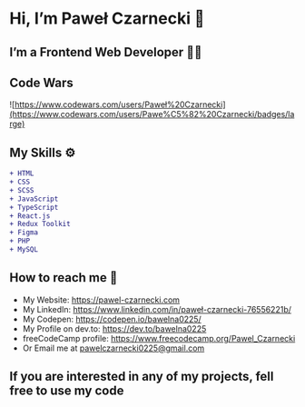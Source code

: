 # Hi, I’m Paweł Czarnecki 👋
## I’m a Frontend Web Developer 👨‍💻
## Code Wars
![https://www.codewars.com/users/Paweł%20Czarnecki](https://www.codewars.com/users/Pawe%C5%82%20Czarnecki/badges/large)
## My Skills ⚙
``` diff
+ HTML
+ CSS
+ SCSS
+ JavaScript
+ TypeScript
+ React.js
+ Redux Toolkit
+ Figma
+ PHP
+ MySQL
```
## How to reach me 💬
  -  My Website: https://pawel-czarnecki.com
  -  My LinkedIn: https://www.linkedin.com/in/paweł-czarnecki-76556221b/
  -  My Codepen: https://codepen.io/bawelna0225/
  -  My Profile on dev.to: https://dev.to/bawelna0225
  -  freeCodeCamp profile: https://www.freecodecamp.org/Pawel_Czarnecki
  -  Or Email me at pawelczarnecki0225@gmail.com
## If you are interested in any of my projects, fell free to use my code

<!---
Bawelna0225/Bawelna0225 is a ✨ special ✨ repository because its `README.md` (this file) appears on your GitHub profile.
You can click the Preview link to take a look at your changes.
--->
